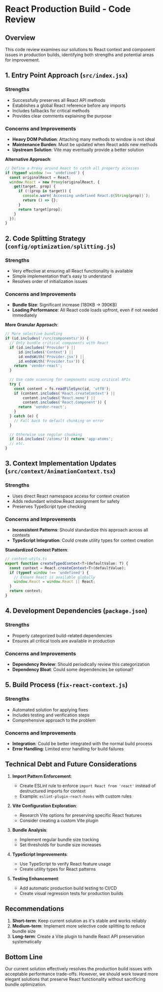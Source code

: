 # React Production Build - Code Review

## Overview

This code review examines our solutions to React context and component issues in production builds, identifying both strengths and potential areas for improvement.

## 1. Entry Point Approach (`src/index.jsx`)

### Strengths
- Successfully preserves all React API methods
- Establishes a global React reference before any imports
- Includes fallbacks for critical methods
- Provides clear comments explaining the purpose

### Concerns and Improvements
- **Heavy DOM Pollution**: Attaching many methods to window is not ideal
- **Maintenance Burden**: Must be updated when React adds new methods
- **Upstream Solution**: Vite may eventually provide a better solution

**Alternative Approach**:
```javascript
// Define a Proxy around React to catch all property accesses
if (typeof window !== 'undefined') {
  const originalReact = React;
  window.React = new Proxy(originalReact, {
    get(target, prop) {
      if (!(prop in target)) {
        console.warn(`Accessing undefined React.${String(prop)}`);
        return () => {};
      }
      return target[prop];
    }
  });
}
```

## 2. Code Splitting Strategy (`config/optimization/splitting.js`)

### Strengths
- Very effective at ensuring all React functionality is available
- Simple implementation that's easy to understand
- Resolves order of initialization issues

### Concerns and Improvements
- **Bundle Size**: Significant increase (180KB → 390KB)
- **Loading Performance**: All React code loads upfront, even if not needed immediately

**More Granular Approach**:
```javascript
// More selective bundling
if (id.includes('/src/components/')) {
  // Only bundle critical components with React
  if (id.includes('Provider') || 
      id.includes('Context') || 
      id.endsWith('Provider.jsx') || 
      id.endsWith('Provider.tsx')) {
    return 'vendor-react';
  }
  
  // Use code scanning for components using critical APIs
  try {
    const content = fs.readFileSync(id, 'utf8');
    if (content.includes('React.createContext') || 
        content.includes('React.memo') ||
        content.includes('React.Component')) {
      return 'vendor-react';
    }
  } catch (e) {
    // Fall back to default chunking on error
  }
  
  // Otherwise use regular chunking
  if (id.includes('/atoms/')) return 'app-atoms';
  // etc.
}
```

## 3. Context Implementation Updates (`src/context/AnimationContext.tsx`)

### Strengths
- Uses direct React namespace access for context creation
- Adds redundant window.React assignment for safety
- Preserves TypeScript type checking

### Concerns and Improvements
- **Inconsistent Patterns**: Should standardize this approach across all contexts
- **TypeScript Integration**: Could create utility types for context creation

**Standardized Context Pattern**:
```typescript
// context-utils.ts
export function createTypedContext<T>(defaultValue: T) {
  const context = React.createContext<T>(defaultValue);
  if (typeof window !== 'undefined') {
    // Ensure React is available globally
    window.React = window.React || React;
  }
  return context;
}
```

## 4. Development Dependencies (`package.json`)

### Strengths
- Properly categorized build-related dependencies
- Ensures all critical tools are available in production

### Concerns and Improvements
- **Dependency Review**: Should periodically review this categorization
- **Dependency Bloat**: Could some dependencies be optional?

## 5. Build Process (`fix-react-context.js`)

### Strengths
- Automated solution for applying fixes
- Includes testing and verification steps
- Comprehensive approach to the problem

### Concerns and Improvements
- **Integration**: Could be better integrated with the normal build process
- **Error Handling**: Limited error handling for build failures

## Technical Debt and Future Considerations

1. **Import Pattern Enforcement**:
   - Create ESLint rule to enforce `import React from 'react'` instead of destructured imports for context
   - Example: `eslint-plugin-react-hooks` with custom rules

2. **Vite Configuration Exploration**:
   - Research Vite options for preserving specific React features
   - Consider creating a custom Vite plugin

3. **Bundle Analysis**:
   - Implement regular bundle size tracking
   - Set thresholds for bundle size increases

4. **TypeScript Improvements**:
   - Use TypeScript to verify React feature usage
   - Create utility types for React patterns

5. **Testing Enhancement**:
   - Add automatic production build testing to CI/CD
   - Create visual regression tests for production builds

## Recommendations

1. **Short-term**: Keep current solution as it's stable and works reliably
2. **Medium-term**: Implement more selective code splitting to reduce bundle size
3. **Long-term**: Create a Vite plugin to handle React API preservation systematically

## Bottom Line

Our current solution effectively resolves the production build issues with acceptable performance trade-offs. However, we should work toward more elegant solutions that preserve React functionality without sacrificing bundle optimization.
